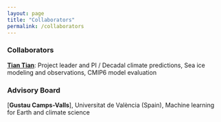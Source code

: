 ```yaml
---
layout: page
title: "Collaborators"
permalink: /collaborators
---
```


### Collaborators

[**Tian Tian**](http://research.dmi.dk/staff/all-staff/tian/): Project leader and PI / Decadal climate predictions, Sea ice modeling and observations, CMIP6 model evaluation


### Advisory Board

[**Gustau Camps-Valls**], Universitat de València (Spain), Machine learning for Earth and climate science

